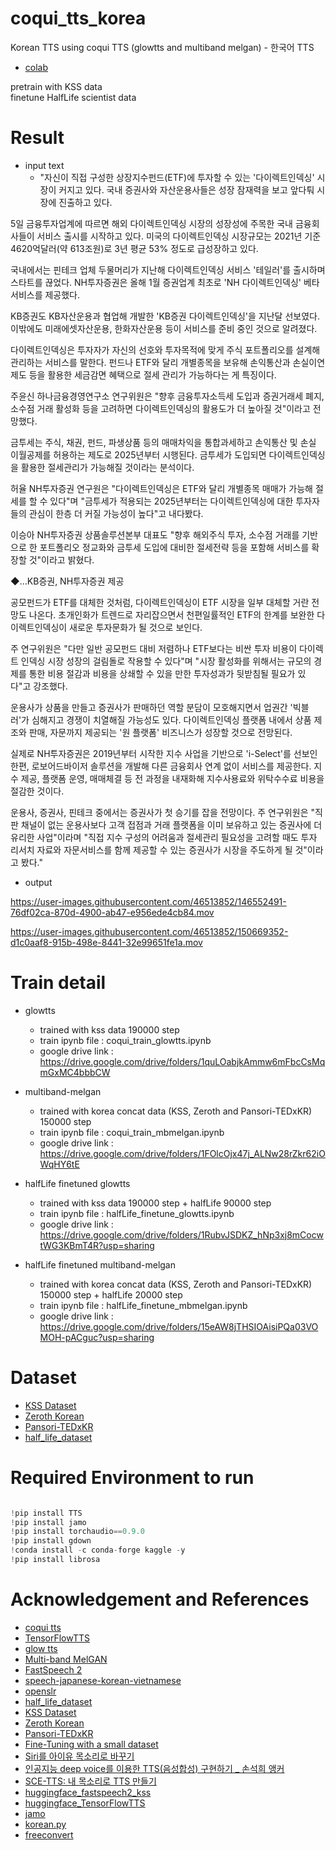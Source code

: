 # coqui_tts_korea
Korean TTS using coqui TTS (glowtts and multiband melgan) - 한국어 TTS
- [colab](https://colab.research.google.com/drive/1hv37sT7Pq-qKZe9Ihbbp5XZ-A9tsURli?usp=sharing)

pretrain with KSS data  
finetune HalfLife scientist data  

# Result
- input text 
  - "자신이 직접 구성한 상장지수펀드(ETF)에 투자할 수 있는 '다이렉트인덱싱' 시장이 커지고 있다. 국내 증권사와 자산운용사들은 성장 잠재력을 보고 앞다퉈 시장에 진출하고 있다.

5일 금융투자업계에 따르면 해외 다이렉트인덱싱 시장의 성장성에 주목한 국내 금융회사들이 서비스 출시를 시작하고 있다. 미국의 다이렉트인덱싱 시장규모는 2021년 기준 4620억달러(약 613조원)로 3년 평균 53% 정도로 급성장하고 있다.

국내에서는 핀테크 업체 두물머리가 지난해 다이렉트인덱싱 서비스 '테일러'를 출시하며 스타트를 끊었다. NH투자증권은 올해 1월 증권업계 최초로 'NH 다이렉트인덱싱' 베타 서비스를 제공했다.

KB증권도 KB자산운용과 협업해 개발한 'KB증권 다이렉트인덱싱'을 지난달 선보였다. 이밖에도 미래에셋자산운용, 한화자산운용 등이 서비스를 준비 중인 것으로 알려졌다.

다이렉트인덱싱은 투자자가 자신의 선호와 투자목적에 맞게 주식 포트폴리오를 설계해 관리하는 서비스를 말한다. 펀드나 ETF와 달리 개별종목을 보유해 손익통산과 손실이연제도 등을 활용한 세금감면 혜택으로 절세 관리가 가능하다는 게 특징이다.

주윤신 하나금융경영연구소 연구위원은 "향후 금융투자소득세 도입과 증권거래세 폐지, 소수점 거래 활성화 등을 고려하면 다이렉트인덱싱의 활용도가 더 높아질 것"이라고 전망했다.

금투세는 주식, 채권, 펀드, 파생상품 등의 매매차익을 통합과세하고 손익통산 및 손실 이월공제를 허용하는 제도로 2025년부터 시행된다. 금투세가 도입되면 다이렉트인덱싱을 활용한 절세관리가 가능해질 것이라는 분석이다.

허율 NH투자증권 연구원은 "다이렉트인덱싱은 ETF와 달리 개별종목 매매가 가능해 절세를 할 수 있다"며 "금투세가 적용되는 2025년부터는 다이렉트인덱싱에 대한 투자자들의 관심이 한층 더 커질 가능성이 높다"고 내다봤다.

이승아 NH투자증권 상품솔루션본부 대표도 "향후 해외주식 투자, 소수점 거래를 기반으로 한 포트폴리오 정교화와 금투세 도입에 대비한 절세전략 등을 포함해 서비스를 확장할 것"이라고 밝혔다.

◆…KB증권, NH투자증권 제공


공모펀드가 ETF를 대체한 것처럼, 다이렉트인덱싱이 ETF 시장을 일부 대체할 거란 전망도 나온다. 초개인화가 트렌드로 자리잡으면서 천편일률적인 ETF의 한계를 보완한 다이렉트인덱싱이 새로운 투자문화가 될 것으로 보인다.

주 연구위원은 "다만 일반 공모펀드 대비 저렴하나 ETF보다는 비싼 투자 비용이 다이렉트 인덱싱 시장 성장의 걸림돌로 작용할 수 있다"며 "시장 활성화를 위해서는 규모의 경제를 통한 비용 절감과 비용을 상쇄할 수 있을 만한 투자성과가 뒷받침될 필요가 있다"고 강조했다.

운용사가 상품을 만들고 증권사가 판매하던 역할 분담이 모호해지면서 업권간 '빅블러'가 심해지고 경쟁이 치열해질 가능성도 있다. 다이렉트인덱싱 플랫폼 내에서 상품 제조와 판매, 자문까지 제공되는 '원 플랫폼' 비즈니스가 성장할 것으로 전망된다.

실제로 NH투자증권은 2019년부터 시작한 지수 사업을 기반으로 'i-Select'를 선보인 한편, 로보어드바이저 솔루션을 개발해 다른 금융회사 연계 없이 서비스를 제공한다. 지수 제공, 플랫폼 운영, 매매체결 등 전 과정을 내재화해 지수사용료와 위탁수수료 비용을 절감한 것이다.

운용사, 증권사, 핀테크 중에서는 증권사가 첫 승기를 잡을 전망이다. 주 연구위원은 "직판 채널이 없는 운용사보다 고객 접점과 거래 플랫폼을 이미 보유하고 있는 증권사에 더 유리한 사업"이라며 "직접 지수 구성의 어려움과 절세관리 필요성을 고려할 때도 투자 리서치 자료와 자문서비스를 함께 제공할 수 있는 증권사가 시장을 주도하게 될 것"이라고 봤다."
- output  

https://user-images.githubusercontent.com/46513852/146552491-76df02ca-870d-4900-ab47-e956ede4cb84.mov





https://user-images.githubusercontent.com/46513852/150669352-d1c0aaf8-915b-498e-8441-32e99651fe1a.mov



# Train detail
- glowtts
  - trained with kss data 190000 step
  - train ipynb file : coqui_train_glowtts.ipynb
  - google drive link : https://drive.google.com/drive/folders/1quLOabjkAmmw6mFbcCsMqmGxMC4bbbCW
  
- multiband-melgan
  - trained with korea concat data (KSS, Zeroth and Pansori-TEDxKR) 150000 step
  - train ipynb file : coqui_train_mbmelgan.ipynb
  - google drive link : https://drive.google.com/drive/folders/1FOlcOjx47j_ALNw28rZkr62iOWqHY6tE 
    
- halfLife finetuned glowtts
  - trained with kss data 190000 step + halfLife 90000 step
  - train ipynb file : halfLife_finetune_glowtts.ipynb
  - google drive link : https://drive.google.com/drive/folders/1RubvJSDKZ_hNp3xj8mCocwtWG3KBmT4R?usp=sharing

- halfLife finetuned multiband-melgan
  - trained with korea concat data (KSS, Zeroth and Pansori-TEDxKR) 150000 step + halfLife 20000 step
  - train ipynb file : halfLife_finetune_mbmelgan.ipynb
  - google drive link : https://drive.google.com/drive/folders/15eAW8jTHSIOAisiPQa03VOMOH-pACguc?usp=sharing
  
    

# Dataset
- [KSS Dataset](https://www.kaggle.com/bryanpark/korean-single-speaker-speech-dataset)
- [Zeroth Korean](https://github.com/goodatlas/zeroth)
- [Pansori-TEDxKR](https://github.com/yc9701/pansori-tedxkr-corpus)
- [half_life_dataset](https://bbs.ruliweb.com/news/board/1003/read/1962882)


# Required Environment to run
```python

!pip install TTS
!pip install jamo
!pip install torchaudio==0.9.0
!pip install gdown
!conda install -c conda-forge kaggle -y
!pip install librosa

```

# Acknowledgement and References 
- [coqui tts](https://github.com/coqui-ai/TTS)
- [TensorFlowTTS](https://github.com/TensorSpeech/TensorFlowTTS)    
- [glow tts](https://arxiv.org/abs/2005.11129) 
- [Multi-band MelGAN](https://arxiv.org/abs/2005.05106)     
- [FastSpeech 2](https://arxiv.org/abs/2006.04558)
- [speech-japanese-korean-vietnamese](http://www.hieuthi.com/blog/2018/04/22/speech-japanese-korean-vietnamese.html)
- [openslr](http://openslr.org/index.html)     
- [half_life_dataset](https://bbs.ruliweb.com/news/board/1003/read/1962882)
- [KSS Dataset](https://www.kaggle.com/bryanpark/korean-single-speaker-speech-dataset)
- [Zeroth Korean](https://github.com/goodatlas/zeroth)
- [Pansori-TEDxKR](https://github.com/yc9701/pansori-tedxkr-corpus)
- [Fine-Tuning with a small dataset](https://github.com/TensorSpeech/TensorFlowTTS/issues/296)
- [Siri를 아이유 목소리로 바꾸기](https://blog.crux.cx/iu-siri-1/)     
- [인공지능 deep voice를 이용한 TTS(음성합성) 구현하기 _ 손석희 앵커](http://melonicedlatte.com/machinelearning/2018/07/02/215933.html)     
- [SCE-TTS: 내 목소리로 TTS 만들기](https://gist.github.com/yunho0130/a97db3296314cd7076d8436238fa113a)  
- [huggingface_fastspeech2_kss](https://huggingface.co/tensorspeech/tts-fastspeech2-kss-ko)
- [huggingface_TensorFlowTTS](https://huggingface.co/spaces/akhaliq/TensorFlowTTS)
- [jamo](https://github.com/JDongian/python-jamo)
- [korean.py](https://github.com/TensorSpeech/TensorFlowTTS/blob/master/tensorflow_tts/utils/korean.py)
- [freeconvert](https://www.freeconvert.com/wav-to-mov)











